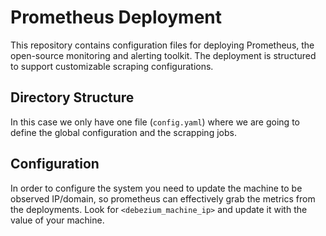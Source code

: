 # Prometheus Deployment

This repository contains configuration files for deploying Prometheus, the open-source monitoring and alerting toolkit. The deployment is structured to support customizable scraping configurations.

## Directory Structure

In this case we only have one file (`config.yaml`) where we are going to define the global configuration and the scrapping jobs.

## Configuration 

In order to configure the system you need to update the machine to be observed IP/domain, so prometheus can effectively grab the metrics from the deployments. Look for `<debezium_machine_ip>` and update it with the value of your machine. 
